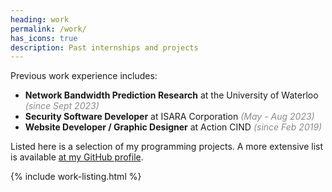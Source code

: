 ```yaml
---
heading: work
permalink: /work/
has_icons: true
description: Past internships and projects
---
```


Previous work experience includes:
- **Network Bandwidth Prediction Research** at the University of Waterloo *(since Sept 2023)*
- **Security Software Developer** at ISARA Corporation *(May - Aug 2023)*
- **Website Developer / Graphic Designer** at Action CIND *(since Feb 2019)*

Listed here is a selection of my programming projects. A more extensive list is available [at my GitHub profile](https://github.com/dulldesk?tab=repositories).


{% include work-listing.html %}

<style>
	em {
		opacity: 0.5;
	}
</style>
